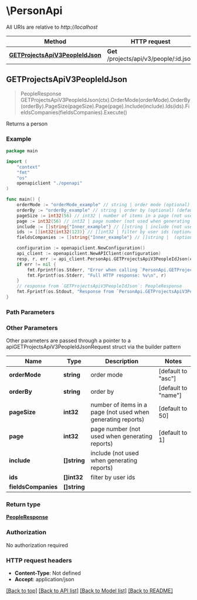 # \PersonApi

All URIs are relative to *http://localhost*

Method | HTTP request | Description
------------- | ------------- | -------------
[**GETProjectsApiV3PeopleIdJson**](PersonApi.md#GETProjectsApiV3PeopleIdJson) | **Get** /projects/api/v3/people/:id.json | Returns a person



## GETProjectsApiV3PeopleIdJson

> PeopleResponse GETProjectsApiV3PeopleIdJson(ctx).OrderMode(orderMode).OrderBy(orderBy).PageSize(pageSize).Page(page).Include(include).Ids(ids).FieldsCompanies(fieldsCompanies).Execute()

Returns a person



### Example

```go
package main

import (
    "context"
    "fmt"
    "os"
    openapiclient "./openapi"
)

func main() {
    orderMode := "orderMode_example" // string | order mode (optional) (default to "asc")
    orderBy := "orderBy_example" // string | order by (optional) (default to "name")
    pageSize := int32(56) // int32 | number of items in a page (not used when generating reports) (optional) (default to 50)
    page := int32(56) // int32 | page number (not used when generating reports) (optional) (default to 1)
    include := []string{"Inner_example"} // []string | include (not used when generating reports) (optional)
    ids := []int32{int32(123)} // []int32 | filter by user ids (optional)
    fieldsCompanies := []string{"Inner_example"} // []string |  (optional)

    configuration := openapiclient.NewConfiguration()
    api_client := openapiclient.NewAPIClient(configuration)
    resp, r, err := api_client.PersonApi.GETProjectsApiV3PeopleIdJson(context.Background()).OrderMode(orderMode).OrderBy(orderBy).PageSize(pageSize).Page(page).Include(include).Ids(ids).FieldsCompanies(fieldsCompanies).Execute()
    if err != nil {
        fmt.Fprintf(os.Stderr, "Error when calling `PersonApi.GETProjectsApiV3PeopleIdJson``: %v\n", err)
        fmt.Fprintf(os.Stderr, "Full HTTP response: %v\n", r)
    }
    // response from `GETProjectsApiV3PeopleIdJson`: PeopleResponse
    fmt.Fprintf(os.Stdout, "Response from `PersonApi.GETProjectsApiV3PeopleIdJson`: %v\n", resp)
}
```

### Path Parameters



### Other Parameters

Other parameters are passed through a pointer to a apiGETProjectsApiV3PeopleIdJsonRequest struct via the builder pattern


Name | Type | Description  | Notes
------------- | ------------- | ------------- | -------------
 **orderMode** | **string** | order mode | [default to &quot;asc&quot;]
 **orderBy** | **string** | order by | [default to &quot;name&quot;]
 **pageSize** | **int32** | number of items in a page (not used when generating reports) | [default to 50]
 **page** | **int32** | page number (not used when generating reports) | [default to 1]
 **include** | **[]string** | include (not used when generating reports) | 
 **ids** | **[]int32** | filter by user ids | 
 **fieldsCompanies** | **[]string** |  | 

### Return type

[**PeopleResponse**](people.Response.md)

### Authorization

No authorization required

### HTTP request headers

- **Content-Type**: Not defined
- **Accept**: application/json

[[Back to top]](#) [[Back to API list]](../README.md#documentation-for-api-endpoints)
[[Back to Model list]](../README.md#documentation-for-models)
[[Back to README]](../README.md)

